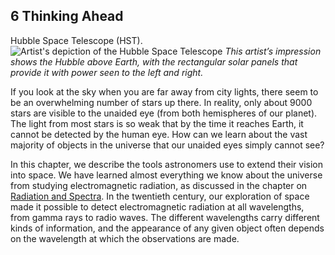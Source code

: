 ##  6 Thinking Ahead 

Hubble Space Telescope (HST). ![Artist's depiction of the Hubble Space Telescope][1] _This artist’s impression shows the Hubble above Earth, with the rectangular solar panels that provide it with power seen to the left and right._

If you look at the sky when you are far away from city lights, there seem to be an overwhelming number of stars up there. In reality, only about 9000 stars are visible to the unaided eye (from both hemispheres of our planet). The light from most stars is so weak that by the time it reaches Earth, it cannot be detected by the human eye. How can we learn about the vast majority of objects in the universe that our unaided eyes simply cannot see?

In this chapter, we describe the tools astronomers use to extend their vision into space. We have learned almost everything we know about the universe from studying electromagnetic radiation, as discussed in the chapter on [Radiation and Spectra][2]. In the twentieth century, our exploration of space made it possible to detect electromagnetic radiation at all wavelengths, from gamma rays to radio waves. The different wavelengths carry different kinds of information, and the appearance of any given object often depends on the wavelength at which the observations are made.

   [1]: https://cnx.org/resources/f6dbd02932efdb827deb9aa8497c7808a33fd1b0/OSC_Astro_06_00_HubbleST.jpg
   [2]: /contents/2e737be8-ea65-48c3-aa0a-9f35b4c6a966@14.4:bc5ce180-f2b3-4469-a882-22bf96435c99@3

